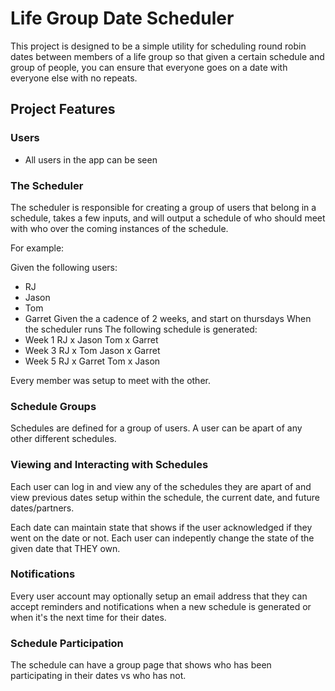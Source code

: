 # Life Group Date Scheduler

This project is designed to be a simple utility for scheduling round robin dates between members of a life
group so that given a certain schedule and group of people, you can ensure that everyone goes on a date with
everyone else with no repeats.

## Project Features

### Users

- All users in the app can be seen

### The Scheduler

The scheduler is responsible for creating a group of users that belong in a schedule, takes a few inputs, and will output
a schedule of who should meet with who over the coming instances of the schedule.

For example:

Given the following users:
  - RJ
  - Jason
  - Tom
  - Garret
Given the a cadence of 2 weeks, and start on thursdays
When the scheduler runs
The following schedule is generated:
 - Week 1
   RJ x Jason
   Tom x Garret
 - Week 3
   RJ x Tom
   Jason x Garret
 - Week 5
   RJ x Garret
   Tom x Jason

Every member was setup to meet with the other.

### Schedule Groups

Schedules are defined for a group of users. A user can be apart of any other different schedules.

### Viewing and Interacting with Schedules

Each user can log in and view any of the schedules they are apart of and view previous dates setup within the schedule, the current date, and future dates/partners.

Each date can maintain state that shows if the user acknowledged if they went on the date or not. Each user can indepently change the state of the given date that THEY own.

### Notifications

Every user account may optionally setup an email address that they can accept reminders and notifications when a new schedule is generated or when it's the next time for their dates.

### Schedule Participation

The schedule can have a group page that shows who has been participating in their dates vs who has not.
